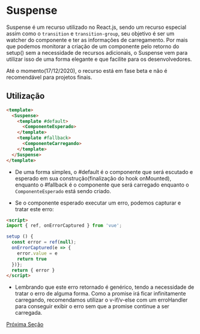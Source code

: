# Suspense

Suspense é um recurso utilizado no React.js, sendo um recurso especial assim como o `transition` e `transition-group`, seu objetivo é ser um watcher do componente e ter as informações de carregamento. Por mais que podemos monitorar a criação de um componente pelo retorno do setup() sem a necessidade de recursos adicionais, o Suspense vem para utilizar isso de uma forma elegante e que facilite para os desenvolvedores.

Até o momento(17/12/2020), o recurso está em fase beta e não é recomendável para projetos finais.

## Utilização

```html
<template>
  <Suspense>
    <template #default>
      <ComponenteEsperado>
    </template>
    <template #fallback>
      <ComponenteCarregando>
    </template>
  </Suspense>
</template>
```

* De uma forma simples, o #default é o componente que será escutado e esperado em sua construção(finalização do hook onMounted), enquanto o #fallback é o componente que será carregado enquanto o `ComponenteEsperado` está sendo criado.

* Se o componente esperado executar um erro, podemos capturar e tratar este erro:

```html
<script>
import { ref, onErrorCaptured } from 'vue';

setup () {
  const error = ref(null);
  onErrorCaptured(e => {
    error.value = e
    return true
  })};
  return { error }
</script>
```

* Lembrando que este erro retornado é genérico, tendo a necessidade de tratar o erro de alguma forma. Como a promise irá ficar infinitamente carregando, recomendamos utilizar o v-if/v-else com um erroHandler para conseguir exibir o erro sem que a promise continue a ser carregada.

[Próxima Seção](./5%20-%20JSX.md)
